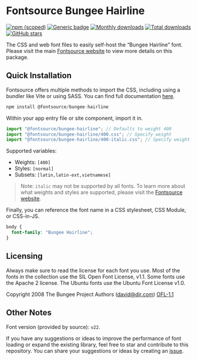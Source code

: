 # Fontsource Bungee Hairline

[![npm (scoped)](https://img.shields.io/npm/v/@fontsource/bungee-hairline?color=brightgreen)](https://www.npmjs.com/package/@fontsource/bungee-hairline) [![Generic badge](https://img.shields.io/badge/fontsource-passing-brightgreen)](https://github.com/fontsource/fontsource) [![Monthly downloads](https://badgen.net/npm/dm/@fontsource/bungee-hairline)](https://github.com/fontsource/fontsource) [![Total downloads](https://badgen.net/npm/dt/@fontsource/bungee-hairline)](https://github.com/fontsource/fontsource) [![GitHub stars](https://img.shields.io/github/stars/fontsource/fontsource.svg?style=social&label=Star)](https://github.com/fontsource/fontsource/stargazers)

The CSS and web font files to easily self-host the “Bungee Hairline” font. Please visit the main [Fontsource website](https://fontsource.org/fonts/bungee-hairline) to view more details on this package.

## Quick Installation

Fontsource offers multiple methods to import the CSS, including using a bundler like Vite or using SASS. You can find full documentation [here](https://fontsource.org/docs/getting-started/introduction).

```javascript
npm install @fontsource/bungee-hairline
```

Within your app entry file or site component, import it in.

```javascript
import "@fontsource/bungee-hairline"; // Defaults to weight 400
import "@fontsource/bungee-hairline/400.css"; // Specify weight
import "@fontsource/bungee-hairline/400-italic.css"; // Specify weight and style
```

Supported variables:
- Weights: `[400]`
- Styles: `[normal]`
- Subsets: `[latin,latin-ext,vietnamese]`

> Note: `italic` may not be supported by all fonts. To learn more about what weights and styles are supported, please visit the [Fontsource website](https://fontsource.org/fonts/bungee-hairline).

Finally, you can reference the font name in a CSS stylesheet, CSS Module, or CSS-in-JS.

```css
body {
  font-family: "Bungee Hairline";
}
```

## Licensing
Always make sure to read the license for each font you use. Most of the fonts in the collection use the SIL Open Font License, v1.1. Some fonts use the Apache 2 license. The Ubuntu fonts use the Ubuntu Font License v1.0.

Copyright 2008 The Bungee Project Authors (david@djr.com)
[OFL-1.1](http://scripts.sil.org/OFL)

## Other Notes
Font version (provided by source): `v22`.

If you have any suggestions or ideas to improve the performance of font loading or expand the existing library, feel free to star and contribute to this repository. You can share your suggestions or ideas by creating an [issue](https://github.com/fontsource/fontsource/issues).